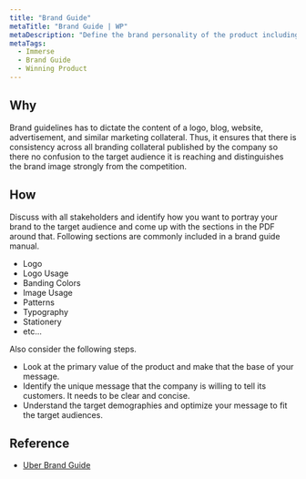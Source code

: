 ```yaml
---
title: "Brand Guide"
metaTitle: "Brand Guide | WP"
metaDescription: "Define the brand personality of the product including composition, design & visual theme, general look-and-feel, logo, name, etc."
metaTags:
  - Immerse
  - Brand Guide
  - Winning Product 
---
```



## Why
Brand guidelines has to dictate the content of a logo, blog, website, advertisement, and similar marketing collateral. Thus, it ensures that there is consistency across all branding collateral published by the company so there no confusion to the target audience it is reaching and distinguishes the brand image strongly from the competition.


## How
Discuss with all stakeholders and identify how you want to portray your brand to the target audience and come up with the sections in the PDF around that. Following sections are commonly included in a brand guide manual.
- Logo
- Logo Usage
- Banding Colors
- Image Usage
- Patterns
- Typography
- Stationery
- etc...

Also consider the following steps.
- Look at the primary value of the product and make that the base of your message.
- Identify the unique message that the company is willing to tell its customers. It needs to be clear and concise.
- Understand the target demographies and optimize your message to fit the target audiences.


## Reference
- [Uber Brand Guide](https://brand.uber.com/)
